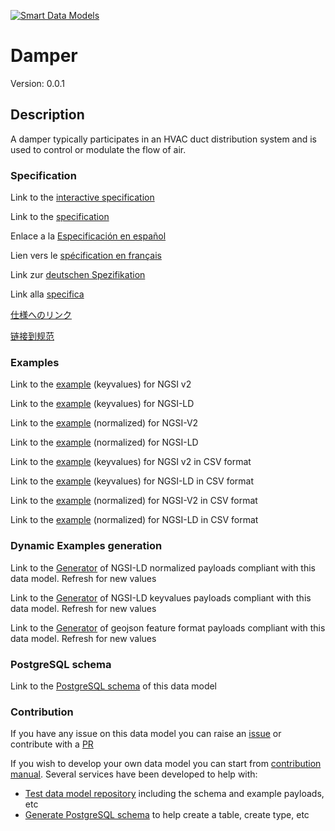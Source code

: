 [![Smart Data Models](https://smartdatamodels.org/wp-content/uploads/2022/01/SmartDataModels_logo.png "Logo")](https://smartdatamodels.org)
# Damper
Version: 0.0.1

## Description 

A damper typically participates in an HVAC duct distribution system and is used to control or modulate the flow of air.
### Specification

Link to the [interactive specification](https://swagger.lab.fiware.org/?url=https://smart-data-models.github.io/dataModel.S4BLDG/Damper/swagger.yaml)

Link to the [specification](https://github.com/smart-data-models/dataModel.S4BLDG/blob/master/Damper/doc/spec.md)

Enlace a la [Especificación en español](https://github.com/smart-data-models/dataModel.S4BLDG/blob/master/Damper/doc/spec_ES.md)

Lien vers le [spécification en français](https://github.com/smart-data-models/dataModel.S4BLDG/blob/master/Damper/doc/spec_FR.md)

Link zur [deutschen Spezifikation](https://github.com/smart-data-models/dataModel.S4BLDG/blob/master/Damper/doc/spec_DE.md)

Link alla [specifica](https://github.com/smart-data-models/dataModel.S4BLDG/blob/master/Damper/doc/spec_IT.md)

[仕様へのリンク](https://github.com/smart-data-models/dataModel.S4BLDG/blob/master/Damper/doc/spec_JA.md)

[链接到规范](https://github.com/smart-data-models/dataModel.S4BLDG/blob/master/Damper/doc/spec_ZH.md)
### Examples

Link to the [example](https://smart-data-models.github.io/dataModel.S4BLDG/Damper/examples/example.json) (keyvalues) for NGSI v2

Link to the [example](https://smart-data-models.github.io/dataModel.S4BLDG/Damper/examples/example.jsonld) (keyvalues) for NGSI-LD

Link to the [example](https://smart-data-models.github.io/dataModel.S4BLDG/Damper/examples/example-normalized.json) (normalized) for NGSI-V2

Link to the [example](https://smart-data-models.github.io/dataModel.S4BLDG/Damper/examples/example-normalized.jsonld) (normalized) for NGSI-LD

Link to the [example](https://smart-data-models.github.io/dataModel.S4BLDG/Damper/examples/example.json.csv) (keyvalues) for NGSI v2 in CSV format

Link to the [example](https://smart-data-models.github.io/dataModel.S4BLDG/Damper/examples/example.jsonld.csv) (keyvalues) for NGSI-LD in CSV format

Link to the [example](https://smart-data-models.github.io/dataModel.S4BLDG/Damper/examples/example-normalized.json.csv) (normalized) for NGSI-V2 in CSV format

Link to the [example](https://smart-data-models.github.io/dataModel.S4BLDG/Damper/examples/example-normalized.jsonld.csv) (normalized) for NGSI-LD in CSV format
### Dynamic Examples generation

Link to the [Generator](https://smartdatamodels.org/extra/ngsi-ld_generator.php?schemaUrl=https://raw.githubusercontent.com/smart-data-models/dataModel.S4BLDG/master/Damper/schema.json&email=info@smartdatamodels.org) of NGSI-LD normalized payloads compliant with this data model. Refresh for new values

Link to the [Generator](https://smartdatamodels.org/extra/ngsi-ld_generator_keyvalues.php?schemaUrl=https://raw.githubusercontent.com/smart-data-models/dataModel.S4BLDG/master/Damper/schema.json&email=info@smartdatamodels.org) of NGSI-LD keyvalues payloads compliant with this data model. Refresh for new values

Link to the [Generator](https://smartdatamodels.org/extra/geojson_features_generator.php?schemaUrl=https://raw.githubusercontent.com/smart-data-models/dataModel.S4BLDG/master/Damper/schema.json&email=info@smartdatamodels.org) of geojson feature format payloads compliant with this data model. Refresh for new values
### PostgreSQL schema

Link to the [PostgreSQL schema](https://smart-data-models.github.io/dataModel.S4BLDG/Damper/schema.sql) of this data model
### Contribution

 If you have any issue on this data model you can raise an [issue](https://github.com/smart-data-models/dataModel.S4BLDG/issues)  or contribute with a [PR](https://github.com/smart-data-models/dataModel.S4BLDG/pulls)

 If you wish to develop your own data model you can start from [contribution manual](https://bit.ly/contribution_manual). Several services have been developed to help with: 
 - [Test data model repository](https://smartdatamodels.org/index.php/data-models-contribution-api/) including the schema and example payloads, etc
 - [Generate PostgreSQL schema](https://smartdatamodels.org/index.php/sql-service/) to help create a table, create type, etc